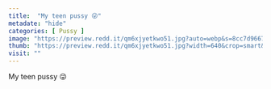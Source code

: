 ```yaml
---
title:  "My teen pussy 😜"
metadate: "hide"
categories: [ Pussy ]
image: "https://preview.redd.it/qm6xjyetkwo51.jpg?auto=webp&s=8cc7d9667610850fd1cb38a25f83183efd9b5715"
thumb: "https://preview.redd.it/qm6xjyetkwo51.jpg?width=640&crop=smart&auto=webp&s=27ead2b3ca5886de16f79ab928228d81e904a0fa"
visit: ""
---
```

My teen pussy 😜
